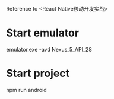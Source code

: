 Reference to <React Native移动开发实战>

# Start emulator

emulator.exe -avd Nexus_5_API_28

# Start project

npm run android

